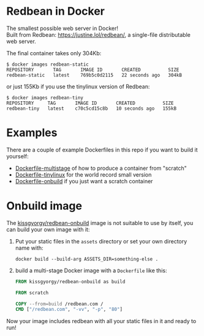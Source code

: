 # Redbean in Docker

The smallest possible web server in Docker!  
Built from Redbean: https://justine.lol/redbean/, a single-file distributable web server.

The final container takes only 304Kb:

```
$ docker images redbean-static
REPOSITORY       TAG       IMAGE ID       CREATED          SIZE
redbean-static   latest    769b5c0d2115   22 seconds ago   304kB
```

or just 155Kb if you use the tinylinux version of Redbean:

```
$ docker images redbean-tiny
REPOSITORY     TAG       IMAGE ID       CREATED          SIZE
redbean-tiny   latest    c70c5cd15c8b   10 seconds ago   155kB
```

# Examples

There are a couple of example Dockerfiles in this repo if you want to build it yourself:

- [Dockerfile-multistage](Dockerfile-multistage) of how to produce a container from "scratch"
- [Dockerfile-tinylinux](Dockerfile-tinylinux) for the world record small version
- [Dockerfile-onbuild](Dockerfile-onbuild) if you just want a scratch container

# Onbuild image

The [kissgyorgy/redbean-onbuild](https://hub.docker.com/r/kissgyorgy/redbean-onbuild)
image is not suitable to use by itself, you can build your own image with it:

1. Put your static files in the `assets` directory or set your own directory name with:

   ```
   docker build --build-arg ASSETS_DIR=something-else .
   ```

2. build a multi-stage Docker image with a `Dockerfile` like this:

   ```Dockerfile
   FROM kissgyorgy/redbean-onbuild as build

   FROM scratch

   COPY --from=build /redbean.com /
   CMD ["/redbean.com", "-vv", "-p", "80"]
   ```

Now your image includes redbean with all your static files in it and ready to run!
